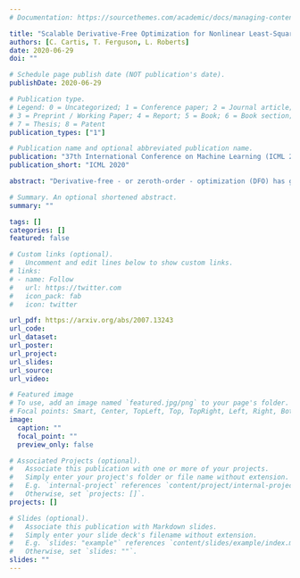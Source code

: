 ```yaml
---
# Documentation: https://sourcethemes.com/academic/docs/managing-content/

title: "Scalable Derivative-Free Optimization for Nonlinear Least-Squares Problems"
authors: [C. Cartis, T. Ferguson, L. Roberts]
date: 2020-06-29
doi: ""

# Schedule page publish date (NOT publication's date).
publishDate: 2020-06-29

# Publication type.
# Legend: 0 = Uncategorized; 1 = Conference paper; 2 = Journal article;
# 3 = Preprint / Working Paper; 4 = Report; 5 = Book; 6 = Book section;
# 7 = Thesis; 8 = Patent
publication_types: ["1"]

# Publication name and optional abbreviated publication name.
publication: "37th International Conference on Machine Learning (ICML 2020)"
publication_short: "ICML 2020"

abstract: "Derivative-free - or zeroth-order - optimization (DFO) has gained recent attention for its ability to solve problems in a variety of application areas, including machine learning, particularly involving objectives which are stochastic and/or expensive to compute. In this work, we develop a novel model-based DFO method for solving nonlinear least-squares problems. We improve on state-of-the-art DFO by performing dimensionality reduction in the observational space using sketching methods, avoiding the construction of a full local model. Our approach has a per-iteration computational cost which is linear in problem dimension in a big data regime, and numerical evidence demonstrates that, compared to existing software, it has dramatically improved runtime performance on overdetermined least-squares problems."

# Summary. An optional shortened abstract.
summary: ""

tags: []
categories: []
featured: false

# Custom links (optional).
#   Uncomment and edit lines below to show custom links.
# links:
# - name: Follow
#   url: https://twitter.com
#   icon_pack: fab
#   icon: twitter

url_pdf: https://arxiv.org/abs/2007.13243
url_code:
url_dataset:
url_poster:
url_project:
url_slides:
url_source:
url_video:

# Featured image
# To use, add an image named `featured.jpg/png` to your page's folder. 
# Focal points: Smart, Center, TopLeft, Top, TopRight, Left, Right, BottomLeft, Bottom, BottomRight.
image:
  caption: ""
  focal_point: ""
  preview_only: false

# Associated Projects (optional).
#   Associate this publication with one or more of your projects.
#   Simply enter your project's folder or file name without extension.
#   E.g. `internal-project` references `content/project/internal-project/index.md`.
#   Otherwise, set `projects: []`.
projects: []

# Slides (optional).
#   Associate this publication with Markdown slides.
#   Simply enter your slide deck's filename without extension.
#   E.g. `slides: "example"` references `content/slides/example/index.md`.
#   Otherwise, set `slides: ""`.
slides: ""
---
```

